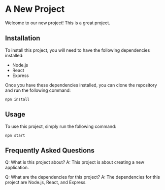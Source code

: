 # A New Project

Welcome to our new project! This is a great project.

## Installation

To install this project, you will need to have the following dependencies installed:

- Node.js
- React
- Express

Once you have these dependencies installed, you can clone the repository and run the following command:

```
npm install
```

## Usage

To use this project, simply run the following command:

```
npm start
```

## Frequently Asked Questions

Q: What is this project about?
A: This project is about creating a new application.

Q: What are the dependencies for this project?
A: The dependencies for this project are Node.js, React, and Express.